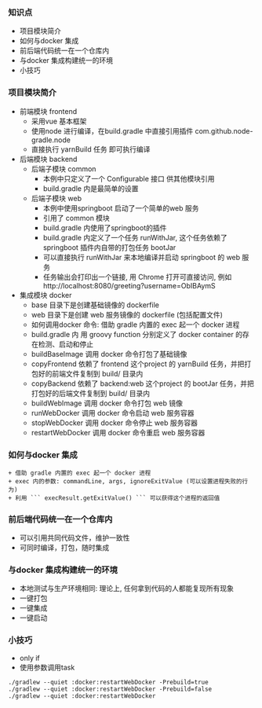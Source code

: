 ### 知识点
* 项目模块简介
* 如何与docker 集成
* 前后端代码统一在一个仓库内
* 与docker 集成构建统一的环境
* 小技巧

### 项目模块简介
* 前端模块 frontend
    + 采用vue 基本框架
    + 使用node 进行编译，在build.gradle 中直接引用插件 com.github.node-gradle.node
    + 直接执行 yarnBuild 任务 即可执行编译
* 后端模块 backend
    + 后端子模块 common
        * 本例中只定义了一个 Configurable 接口 供其他模块引用
        * build.gradle 内是最简单的设置
    + 后端子模块 web
        * 本例中使用springboot 启动了一个简单的web 服务
        * 引用了 common 模块
        * build.gradle 内使用了springboot的插件
        * build.gradle 内定义了一个任务 runWithJar, 这个任务依赖了 springboot 插件内自带的打包任务 bootJar
        * 可以直接执行 runWithJar 来本地编译并启动 springboot 的 web 服务
        * 任务输出会打印出一个链接, 用 Chrome 打开可直接访问, 例如 http://localhost:8080/greeting?username=ObIBAymS
* 集成模块 docker
    + base 目录下是创建基础镜像的 dockerfile
    + web 目录下是创建 web 服务镜像的 dockerfile (包括配置文件)
    + 如何调用docker 命令: 借助 gradle 内置的 exec 起一个 docker 进程
    + build.gradle 内 用 groovy function 分别定义了 docker container 的存在检测、启动和停止
    + buildBaseImage 调用 docker 命令打包了基础镜像
    + copyFrontend 依赖了 frontend 这个project 的 yarnBuild 任务，并把打包好的前端文件复制到 build/ 目录内
    + copyBackend 依赖了 backend:web 这个project 的 bootJar 任务，并把打包好的后端文件复制到 build/ 目录内
    + buildWebImage 调用 docker 命令打包 web 镜像
    + runWebDocker 调用 docker 命令启动 web 服务容器
    + stopWebDocker 调用 docker 命令停止 web 服务容器
    + restartWebDocker 调用 docker 命令重启 web 服务容器

### 如何与docker 集成
    + 借助 gradle 内置的 exec 起一个 docker 进程
    + exec 内的参数: commandLine, args, ignoreExitValue (可以设置进程失败的行为)
    + 利用 ``` execResult.getExitValue() ``` 可以获得这个进程的返回值

### 前后端代码统一在一个仓库内
* 可以引用共同代码文件，维护一致性
* 可同时编译，打包，随时集成

### 与docker 集成构建统一的环境
* 本地测试与生产环境相同: 理论上, 任何拿到代码的人都能复现所有现象
* 一键打包
* 一键集成
* 一键启动

### 小技巧
* only if
* 使用参数调用task

```shell
./gradlew --quiet :docker:restartWebDocker -Prebuild=true
./gradlew --quiet :docker:restartWebDocker -Prebuild=false
./gradlew --quiet :docker:restartWebDocker
```
